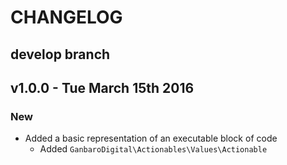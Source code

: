 # CHANGELOG

## develop branch

## v1.0.0 - Tue March 15th 2016

### New

* Added a basic representation of an executable block of code
  * Added `GanbaroDigital\Actionables\Values\Actionable`
